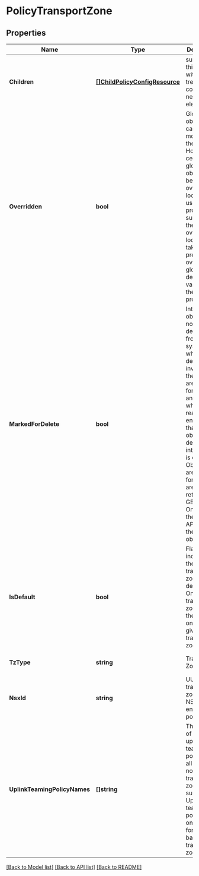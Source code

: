 # PolicyTransportZone

## Properties
Name | Type | Description | Notes
------------ | ------------- | ------------- | -------------
**Children** | [**[]ChildPolicyConfigResource**](ChildPolicyConfigResource.md) | subtree for this type within policy tree containing nested elements.  | [optional] [default to null]
**Overridden** | **bool** | Global intent objects cannot be modified by the user. However, certain global intent objects can be overridden locally by use of this property. In such cases, the overridden local values take precedence over the globally defined values for the properties.  | [optional] [default to false]
**MarkedForDelete** | **bool** | Intent objects are not directly deleted from the system when a delete is invoked on them. They are marked for deletion and only when all the realized entities for that intent object gets deleted, the intent object is deleted. Objects that are marked for deletion are not returned in GET call. One can use the search API to get these objects.  | [optional] [default to false]
**IsDefault** | **bool** | Flag to indicate if the transport zone is the default one. Only one transport zone can be the default one for a given transport zone type.  | [optional] [default to false]
**TzType** | **string** | Transport Zone Type.  | [optional] [default to null]
**NsxId** | **string** | UUID of transport zone on NSX-T enforcement point. | [optional] [default to null]
**UplinkTeamingPolicyNames** | **[]string** | The names of switching uplink teaming policies that all transport nodes in this transport zone support. Uplinkin teaming policies are only valid for VLAN backed transport zones. | [optional] [default to null]

[[Back to Model list]](../README.md#documentation-for-models) [[Back to API list]](../README.md#documentation-for-api-endpoints) [[Back to README]](../README.md)

